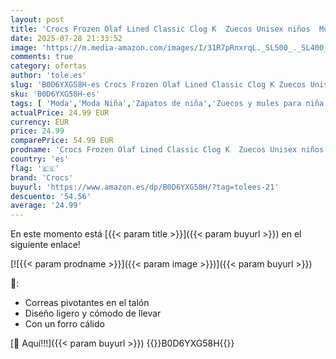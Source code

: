 ```yaml
---
layout: post
title: 'Crocs Frozen Olaf Lined Classic Clog K  Zuecos Unisex niños  Multicolor  32/33 EU'
date: 2025-07-28 21:33:52
image: 'https://m.media-amazon.com/images/I/31R7pRnxrqL._SL500_._SL400_.jpg'
comments: true
category: ofertas
author: 'tole.es'
slug: 'B0D6YXG58H-es Crocs Frozen Olaf Lined Classic Clog K Zuecos Unisex niños...'
sku: 'B0D6YXG58H-es'
tags: [ 'Moda','Moda Niña','Zapatos de niña','Zuecos y mules para niña','crocs','zuecos','🇪🇸', ]
actualPrice: 24.99 EUR
currency: EUR
price: 24.99
comparePrice: 54.99 EUR
prodname: 'Crocs Frozen Olaf Lined Classic Clog K  Zuecos Unisex niños  Multicolor  32/33 EU'
country: 'es'
flag: '🇪🇸'
brand: 'Crocs'
buyurl: 'https://www.amazon.es/dp/B0D6YXG58H/?tag=tolees-21'
descuento: '54.56'
average: '24.99'
---
```


En este momento está [{{< param title >}}]({{< param buyurl >}}) en el siguiente enlace!

[![{{< param prodname >}}]({{< param image >}})]({{< param buyurl >}})

🔎:

- Correas pivotantes en el talón
- Diseño ligero y cómodo de llevar
- Con un forro cálido

[🛒 Aquí!!!]({{< param buyurl >}})
{{<world>}}B0D6YXG58H{{</world>}}

